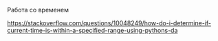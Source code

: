 Работа со временем

https://stackoverflow.com/questions/10048249/how-do-i-determine-if-current-time-is-within-a-specified-range-using-pythons-da